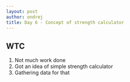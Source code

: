 ```yaml
---
layout: post
author: ondrej
title: Day 6 - Concept of strength calculator
---
```

## WTC
1. Not much work done
2. Got an idea of simple strength calculator
3. Gathering data for that